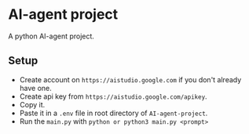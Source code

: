 # AI-agent project  
A python AI-agent project.  
## Setup  
- Create account on `https://aistudio.google.com` if you don't already have one.
- Create api key from `https://aistudio.google.com/apikey`.
- Copy it.
- Paste it in a `.env` file in root directory of `AI-agent-project`.
- Run the `main.py` with `python or python3 main.py <prompt>`
